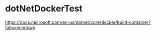 # dotNetDockerTest

https://docs.microsoft.com/en-us/dotnet/core/docker/build-container?tabs=windows